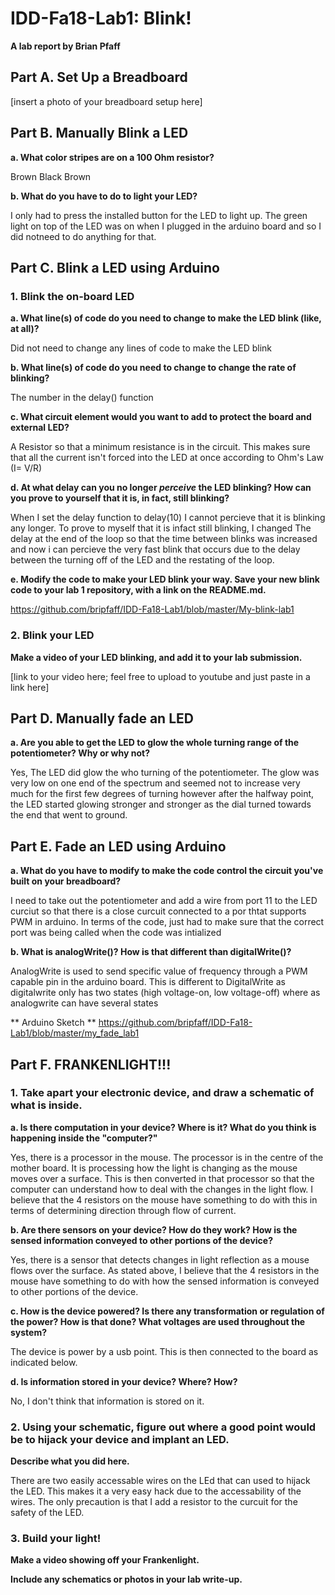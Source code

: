 # IDD-Fa18-Lab1: Blink!

**A lab report by Brian Pfaff**

<!--- **Fork** this repository to get a template for Lab 1 for *Developing and Designing Interactive Devices* at Cornell Tech, Fall 2018. You should modify this `README.md` file to delete this paragraph and update below. As the lab asks:--->


<!--- > Include your responses to the bold questions on your own fork of the lab activities. Include snippets of code that explain what you did. Deliverables are due next Tuesday. Post your lab reports as `README.md` pages on your GitHub, and post a link to that on your main class hub page.--->

<!---We've copied the questions from the lab here. Answer them below!
--->

## Part A. Set Up a Breadboard

[insert a photo of your breadboard setup here]


## Part B. Manually Blink a LED

**a. What color stripes are on a 100 Ohm resistor?**

Brown Black Brown

**b. What do you have to do to light your LED?**

I only had to press the installed button for the LED to light up. The green light on top of the LED was on when I plugged in the arduino board and so I did notneed to do anything for that. 

## Part C. Blink a LED using Arduino

### 1. Blink the on-board LED

**a. What line(s) of code do you need to change to make the LED blink (like, at all)?**

Did not need to change any lines of code to make the LED blink

**b. What line(s) of code do you need to change to change the rate of blinking?**

The number in the delay() function 

**c. What circuit element would you want to add to protect the board and external LED?**

 A Resistor so that a minimum resistance is in the circuit. This makes sure that all the current isn't forced into the LED at once according to Ohm's Law (I= V/R)
 
**d. At what delay can you no longer *perceive* the LED blinking? How can you prove to yourself that it is, in fact, still blinking?**

When I set the delay function to delay(10) I cannot percieve that it is blinking any longer. To prove to myself that it is infact still blinking, I changed The delay at the end of the loop so that the time between blinks was increased and now i can percieve the very fast blink that occurs due to the delay between the turning off of the LED and the restating of the loop. 

**e. Modify the code to make your LED blink your way. Save your new blink code to your lab 1 repository, with a link on the README.md.**

https://github.com/bripfaff/IDD-Fa18-Lab1/blob/master/My-blink-lab1

### 2. Blink your LED

**Make a video of your LED blinking, and add it to your lab submission.**

[link to your video here; feel free to upload to youtube and just paste in a link here]


## Part D. Manually fade an LED

**a. Are you able to get the LED to glow the whole turning range of the potentiometer? Why or why not?**

Yes, The LED did glow the who turning of the potentiometer. The glow was very low on one end of the spectrum and seemed not to increase very much for the first few degrees of turning however after the halfway point, the LED started glowing stronger and stronger as the dial turned towards the end that went to ground. 

## Part E. Fade an LED using Arduino

**a. What do you have to modify to make the code control the circuit you've built on your breadboard?**

I need to take out the potentiometer and add a wire from port 11 to the LED curciut so that there is a close curcuit connected to a por thtat supports PWM in arduino. In terms of the code, just had to make sure that the correct port was being called when the code was intialized 

**b. What is analogWrite()? How is that different than digitalWrite()?**

AnalogWrite is used to send specific value of frequency through a PWM capable pin in the arduino board. This is different to DigitalWrite as digitalwrite only has two states (high voltage-on, low voltage-off) where as analogwrite can have several states

** Arduino Sketch **
https://github.com/bripfaff/IDD-Fa18-Lab1/blob/master/my_fade_lab1

## Part F. FRANKENLIGHT!!!

### 1. Take apart your electronic device, and draw a schematic of what is inside. 

**a. Is there computation in your device? Where is it? What do you think is happening inside the "computer?"**

Yes, there is a processor in the mouse. The processor is in the centre of the mother board. It is processing how the light is changing as the mouse moves over a surface. This is then converted in that processor so that the computer can understand how to deal with the changes in the light flow. I believe that the 4 resistors on the mouse have something to do with this in terms of determining direction through flow of current.

**b. Are there sensors on your device? How do they work? How is the sensed information conveyed to other portions of the device?**

Yes, there is a sensor that detects changes in light reflection as a mouse flows over the surface. As stated above, I believe that the  4 resistors in the mouse have something to do with how the sensed information is conveyed to other portions of the device. 

**c. How is the device powered? Is there any transformation or regulation of the power? How is that done? What voltages are used throughout the system?**

The device is power by a usb point. This is then connected to the board as indicated below. 

**d. Is information stored in your device? Where? How?**

No, I don't think that information is stored on it. 

### 2. Using your schematic, figure out where a good point would be to hijack your device and implant an LED.

**Describe what you did here.**

There are two easily accessable wires on the LEd that can used to hijack the LED. This makes it a very easy hack due to the accessability of the wires. The only precaution is that I add a resistor to the curcuit for the safety of the LED. 

### 3. Build your light!

**Make a video showing off your Frankenlight.**

**Include any schematics or photos in your lab write-up.**
